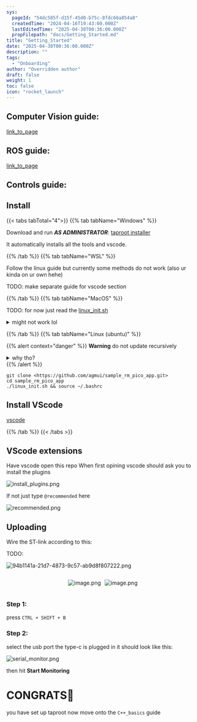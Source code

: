 ```yaml
---
sys:
  pageId: "54dc585f-d15f-45d0-b75c-8fdc66a854a8"
  createdTime: "2024-04-16T19:43:00.000Z"
  lastEditedTime: "2025-04-30T00:36:00.000Z"
  propFilepath: "docs/Getting_Started.md"
title: "Getting_Started"
date: "2025-04-30T00:36:00.000Z"
description: ""
tags:
  - "Onboarding"
author: "Overridden author"
draft: false
weight: 1
toc: false
icon: "rocket_launch"
---
```


## Computer Vision guide:

[link_to_page](86d45bc0-388b-4d26-8848-44f255f73d0e)

## ROS guide:

[link_to_page](3c76c1de-ec8f-46d6-8b0a-294005edc2d5)

## Controls guide:

## Install

{{< tabs tabTotal="4">}}
{{% tab tabName="Windows" %}}

Download and run _**AS ADMINISTRATOR**_: [taproot installer](https://github.com/Thornbots/TeachingFreshies/releases/tag/1.0)

It automatically installs all the tools and vscode.

{{% /tab %}}
{{% tab tabName="WSL" %}}

Follow the linux guide but currently some methods do not work (also ur kinda on ur own hehe)

TODO: make separate guide for vscode section

{{% /tab %}}
{{% tab tabName="MacOS" %}}

TODO: for now just read the [linux_init.sh](https://github.com/agmui/sample_rm_pico_app/blob/main/linux_init.sh)

<details>
<summary>might not work lol</summary>

`brew install libusb pkg-config`

Next install: [vscode](https://code.visualstudio.com/Download)

</details>

{{% /tab %}}
{{% tab tabName="Linux (ubuntu)" %}}

{{% alert context="danger" %}}
**Warning** do not update recursively
<details>
<summary>why tho?</summary>
There are some submodules that may go on for a while (like tinyusb) and I highly
recommend you don't need to get them.
If you want to see what submodules I update just look in `linux_init.sh`
</details>
{{% /alert %}}

```shell
git clone <https://github.com/agmui/sample_rm_pico_app.git>
cd sample_rm_pico_app
./linux_init.sh && source ~/.bashrc
```

## Install VScode

[vscode](https://code.visualstudio.com/Download)

{{% /tab %}}
{{< /tabs >}}

## VScode extensions

Have vscode open this repo
When first opining vscode should ask you to install the plugins

![install_plugins.png](https://prod-files-secure.s3.us-west-2.amazonaws.com/d518164a-d88e-44d1-a4ee-3adb3bd8bce0/89bd30f0-1825-4e77-867b-0a41ce370880/install_plugins.png?X-Amz-Algorithm=AWS4-HMAC-SHA256&X-Amz-Content-Sha256=UNSIGNED-PAYLOAD&X-Amz-Credential=ASIAZI2LB466TSR4SBOR%2F20250526%2Fus-west-2%2Fs3%2Faws4_request&X-Amz-Date=20250526T170104Z&X-Amz-Expires=3600&X-Amz-Security-Token=IQoJb3JpZ2luX2VjEIH%2F%2F%2F%2F%2F%2F%2F%2F%2F%2FwEaCXVzLXdlc3QtMiJGMEQCIG04Gvo%2F5XHrJrCO%2FO6WbfbSICmXsYyaX4Kjmf%2BS4nzBAiAHyXGVVo07yn2TtfL7FU2VFK6eiwjj%2B9ozRJFKa8IsCCr%2FAwhJEAAaDDYzNzQyMzE4MzgwNSIMl7jnyBa4hFxsUCDpKtwD6ACuMpB1zWVjTB0npC9PyDYXByJfjELf0avhVrTyFVr735ZkvkQUWd6advB%2BTu5kDN9vXpweabZlowtYWVecVD7ZJVI1RR2%2BN3yJdbNFLhrhK%2FFsL246XaQ9dtov6Wn%2BcdtYawo3l02b%2F6PDOJlNOabT7Ll%2FkCM60OcY97Z8qfV%2BLjpgXmqbu4sdQMApIBRoijn3lF9COKvZDU5wV5PCP4aiTOdC%2BPy2sWyE55F%2F8K1nueQk%2FdTu4H8nic4cDOpKRfeo7DckNMyB71uBgIfwEduF2zi5iNhqAWcc5330ZenmyQn2cTVgKQJp22SjU%2FBjbIaB9%2B1h19Ixe8o6LSyhUVI3fGOTTIzNhhT6N4CTzghNqaoDhdBtfPXAIyH6FCPkX047ScH9I9M67Q4aQqkkohmcASvTSC1x%2F8mL9Q4jH%2FbH7v%2BrXbLMPsLPk2cdInFadumSgbV1X%2Bk0u6FAoCrr9dnLBiYp2cG6mK9R%2FjqXsOdSEqykk%2BYohIKIfily6hsoi5AaNSlMJZmInEk7Op%2FgPAAQX%2FspadeW4FpuH7foXuZBt8c3jCfulig9omwVBuDTWSur0J64FBXw8rnsN8Gm64XC0jFr3RNLS9dGhhw0DePQjnTvlmj491I2WyEwu6vSwQY6pgFYdZ5zXd7nhYbPNB2sTsHUuLZWvnn%2FX2p7O%2F6z80tC0zYHqah5kIzfbSFoyMMxKre%2FtvitNqlr3NvLlPqv0sr0togoaGcGEea89LRvCwMkaL7%2B9%2BfjZ8MLSLj8FdW2vxB1lSgm8jvqPvbCGZS2uUCifi%2FKe5JE2T7IFswROQHHUh%2ByHD4gYzadnDV%2F0mgb8BVZyFeMHqn%2B2G8zwShe13YLr28AAxRp&X-Amz-Signature=9d56d33210a21e6357a330e37b6be8c55648d3a95ce5ba21ff52bb176fa7162c&X-Amz-SignedHeaders=host&x-id=GetObject)

If not just type `@recommended` here  

![recommended.png](https://prod-files-secure.s3.us-west-2.amazonaws.com/d518164a-d88e-44d1-a4ee-3adb3bd8bce0/61e661e9-5d85-4dfc-be0d-8d2097a5e793/recommended.png?X-Amz-Algorithm=AWS4-HMAC-SHA256&X-Amz-Content-Sha256=UNSIGNED-PAYLOAD&X-Amz-Credential=ASIAZI2LB466TSR4SBOR%2F20250526%2Fus-west-2%2Fs3%2Faws4_request&X-Amz-Date=20250526T170104Z&X-Amz-Expires=3600&X-Amz-Security-Token=IQoJb3JpZ2luX2VjEIH%2F%2F%2F%2F%2F%2F%2F%2F%2F%2FwEaCXVzLXdlc3QtMiJGMEQCIG04Gvo%2F5XHrJrCO%2FO6WbfbSICmXsYyaX4Kjmf%2BS4nzBAiAHyXGVVo07yn2TtfL7FU2VFK6eiwjj%2B9ozRJFKa8IsCCr%2FAwhJEAAaDDYzNzQyMzE4MzgwNSIMl7jnyBa4hFxsUCDpKtwD6ACuMpB1zWVjTB0npC9PyDYXByJfjELf0avhVrTyFVr735ZkvkQUWd6advB%2BTu5kDN9vXpweabZlowtYWVecVD7ZJVI1RR2%2BN3yJdbNFLhrhK%2FFsL246XaQ9dtov6Wn%2BcdtYawo3l02b%2F6PDOJlNOabT7Ll%2FkCM60OcY97Z8qfV%2BLjpgXmqbu4sdQMApIBRoijn3lF9COKvZDU5wV5PCP4aiTOdC%2BPy2sWyE55F%2F8K1nueQk%2FdTu4H8nic4cDOpKRfeo7DckNMyB71uBgIfwEduF2zi5iNhqAWcc5330ZenmyQn2cTVgKQJp22SjU%2FBjbIaB9%2B1h19Ixe8o6LSyhUVI3fGOTTIzNhhT6N4CTzghNqaoDhdBtfPXAIyH6FCPkX047ScH9I9M67Q4aQqkkohmcASvTSC1x%2F8mL9Q4jH%2FbH7v%2BrXbLMPsLPk2cdInFadumSgbV1X%2Bk0u6FAoCrr9dnLBiYp2cG6mK9R%2FjqXsOdSEqykk%2BYohIKIfily6hsoi5AaNSlMJZmInEk7Op%2FgPAAQX%2FspadeW4FpuH7foXuZBt8c3jCfulig9omwVBuDTWSur0J64FBXw8rnsN8Gm64XC0jFr3RNLS9dGhhw0DePQjnTvlmj491I2WyEwu6vSwQY6pgFYdZ5zXd7nhYbPNB2sTsHUuLZWvnn%2FX2p7O%2F6z80tC0zYHqah5kIzfbSFoyMMxKre%2FtvitNqlr3NvLlPqv0sr0togoaGcGEea89LRvCwMkaL7%2B9%2BfjZ8MLSLj8FdW2vxB1lSgm8jvqPvbCGZS2uUCifi%2FKe5JE2T7IFswROQHHUh%2ByHD4gYzadnDV%2F0mgb8BVZyFeMHqn%2B2G8zwShe13YLr28AAxRp&X-Amz-Signature=db4349d5f2d5c0b3f18a906df506cc25f65cf3297e5bd9755b82c3b0ef4a198a&X-Amz-SignedHeaders=host&x-id=GetObject)

## Uploading

Wire the ST-link according to this:

TODO:

![94b1141a-21d7-4873-9c57-ab9d8f807222.png](https://prod-files-secure.s3.us-west-2.amazonaws.com/d518164a-d88e-44d1-a4ee-3adb3bd8bce0/e5fad17d-ab82-4300-9f4c-505ab4b1202c/94b1141a-21d7-4873-9c57-ab9d8f807222.png?X-Amz-Algorithm=AWS4-HMAC-SHA256&X-Amz-Content-Sha256=UNSIGNED-PAYLOAD&X-Amz-Credential=ASIAZI2LB466TSR4SBOR%2F20250526%2Fus-west-2%2Fs3%2Faws4_request&X-Amz-Date=20250526T170104Z&X-Amz-Expires=3600&X-Amz-Security-Token=IQoJb3JpZ2luX2VjEIH%2F%2F%2F%2F%2F%2F%2F%2F%2F%2FwEaCXVzLXdlc3QtMiJGMEQCIG04Gvo%2F5XHrJrCO%2FO6WbfbSICmXsYyaX4Kjmf%2BS4nzBAiAHyXGVVo07yn2TtfL7FU2VFK6eiwjj%2B9ozRJFKa8IsCCr%2FAwhJEAAaDDYzNzQyMzE4MzgwNSIMl7jnyBa4hFxsUCDpKtwD6ACuMpB1zWVjTB0npC9PyDYXByJfjELf0avhVrTyFVr735ZkvkQUWd6advB%2BTu5kDN9vXpweabZlowtYWVecVD7ZJVI1RR2%2BN3yJdbNFLhrhK%2FFsL246XaQ9dtov6Wn%2BcdtYawo3l02b%2F6PDOJlNOabT7Ll%2FkCM60OcY97Z8qfV%2BLjpgXmqbu4sdQMApIBRoijn3lF9COKvZDU5wV5PCP4aiTOdC%2BPy2sWyE55F%2F8K1nueQk%2FdTu4H8nic4cDOpKRfeo7DckNMyB71uBgIfwEduF2zi5iNhqAWcc5330ZenmyQn2cTVgKQJp22SjU%2FBjbIaB9%2B1h19Ixe8o6LSyhUVI3fGOTTIzNhhT6N4CTzghNqaoDhdBtfPXAIyH6FCPkX047ScH9I9M67Q4aQqkkohmcASvTSC1x%2F8mL9Q4jH%2FbH7v%2BrXbLMPsLPk2cdInFadumSgbV1X%2Bk0u6FAoCrr9dnLBiYp2cG6mK9R%2FjqXsOdSEqykk%2BYohIKIfily6hsoi5AaNSlMJZmInEk7Op%2FgPAAQX%2FspadeW4FpuH7foXuZBt8c3jCfulig9omwVBuDTWSur0J64FBXw8rnsN8Gm64XC0jFr3RNLS9dGhhw0DePQjnTvlmj491I2WyEwu6vSwQY6pgFYdZ5zXd7nhYbPNB2sTsHUuLZWvnn%2FX2p7O%2F6z80tC0zYHqah5kIzfbSFoyMMxKre%2FtvitNqlr3NvLlPqv0sr0togoaGcGEea89LRvCwMkaL7%2B9%2BfjZ8MLSLj8FdW2vxB1lSgm8jvqPvbCGZS2uUCifi%2FKe5JE2T7IFswROQHHUh%2ByHD4gYzadnDV%2F0mgb8BVZyFeMHqn%2B2G8zwShe13YLr28AAxRp&X-Amz-Signature=8c569684e30c659c62c639196e0a373a33f1ae6651e618604a69ffab9a6b747a&X-Amz-SignedHeaders=host&x-id=GetObject)

<div style="display: flex;flex-direction: row; column-gap:10px; max-width: 630px;justify-content: center;">
<div>

![image.png](https://prod-files-secure.s3.us-west-2.amazonaws.com/d518164a-d88e-44d1-a4ee-3adb3bd8bce0/210ecb78-1116-4d7b-b9b7-2292f66fa2c2/image.png?X-Amz-Algorithm=AWS4-HMAC-SHA256&X-Amz-Content-Sha256=UNSIGNED-PAYLOAD&X-Amz-Credential=ASIAZI2LB466QW35W6LC%2F20250526%2Fus-west-2%2Fs3%2Faws4_request&X-Amz-Date=20250526T170109Z&X-Amz-Expires=3600&X-Amz-Security-Token=IQoJb3JpZ2luX2VjEIH%2F%2F%2F%2F%2F%2F%2F%2F%2F%2FwEaCXVzLXdlc3QtMiJHMEUCIQDGSyP%2BRWG7mRnaAiBRMsj9mpkbdfq79fnb%2BGnH11cv8QIgWB%2FyjIkXwQFxzDFx8CvrPJRwWrE02xVqV%2BxZ%2Fb%2BDtZ8q%2FwMIShAAGgw2Mzc0MjMxODM4MDUiDBFx%2BlasM2H65EbIXircAyVB4e6jdP0wKgAqOjt1GiWBXSIiwAPTxYRL1i0aqlvrbaCz8Q%2BpOmhvTi2DEoGhmHqOkBM46H1acO7VpoeCy%2Fyy6wQhg07sl8%2F%2BJ6XHAuguuLM08FadTuWtH9iDdOMdNivfLcfW4sUW9fauqedl9btdk9ZamOxPXGOg0WU7mFzYs5HIhyRGthX9LU7tS4xwhrCAOIep7Lmg%2FcecE55tLcsjNOYQzwO9QPZnHF43dBimTZjV2CiO1Flf0FKMXNJ6%2FPFfBNH5g9Wkz0f85CKg%2BZZMoezesH3O08iluH4OGeGHZyeriOnOrdCuW3Rc%2FR4iHAWNTCLVfgube6XoADaL%2BidXSUup2nlLbF9dAHx5ObuDsD%2BIKh0zd9X8QMJSWYU%2BkG9C1ZBJoJpuR09emZUJUOrfT3pgi2qZdnIdSWbEok61HpducFz5A747NoNg%2FS%2BW5q8UFlJFNYn%2BkSR%2Bf1EE6TnAdXTnseLgu3ygOFnU4UZ%2BuWOzY6bWPXBstfRjYTl5dnbs5ZI0mKnhhm%2BEBnQV4yeqj1iqSfn87V1rQf4iJqF%2BjkSVzcFYtwsHLFkBi7%2FNObXXz4oR6rMZ6eN1QNdje64n2EwZQlcE8S0znkX4AaWhvZ932XB%2F08ebXdplMM6r0sEGOqUBDBBMG77BxSn7T25USvxSzwZRmPu%2FI15qhYJ%2FGZm8TWLHtNmRfCjai7GdVa0xwKnOIKyHhu0n3XqLYOjzCk5vxP9787tYLwM04xdKsQFGfU7IHR0WxXhuuIAqCN5qNVXs7rSzcf1l0C5mblrXIwt%2BouwUiMJSmzf%2BSxGQAFYZoZRnWHRVTBB4FrFb85nZiOllYyjINHg96j7OenUrdgdWbabPzB%2Bc&X-Amz-Signature=7b87a20276da11798b9bae484b6177d86b5b9d8ade6bf11ac6b8b9037f80b53a&X-Amz-SignedHeaders=host&x-id=GetObject)

</div>
<div>

![image.png](https://prod-files-secure.s3.us-west-2.amazonaws.com/d518164a-d88e-44d1-a4ee-3adb3bd8bce0/33a0fd0f-8ca6-4a86-8e09-26e95ded1fff/image.png?X-Amz-Algorithm=AWS4-HMAC-SHA256&X-Amz-Content-Sha256=UNSIGNED-PAYLOAD&X-Amz-Credential=ASIAZI2LB4663XPHP6L7%2F20250526%2Fus-west-2%2Fs3%2Faws4_request&X-Amz-Date=20250526T170110Z&X-Amz-Expires=3600&X-Amz-Security-Token=IQoJb3JpZ2luX2VjEIH%2F%2F%2F%2F%2F%2F%2F%2F%2F%2FwEaCXVzLXdlc3QtMiJHMEUCIQDSwD4H8doh%2BIuJ5GU960uyfbK7brGKm%2F%2FvYj5%2BcPJ%2F2wIgT6TD%2BJXwyFoCMsw60kKxYtNQJO2SaJxbQfzxMK7HPhUq%2FwMISRAAGgw2Mzc0MjMxODM4MDUiDIoF1k5hxLQAY4keeSrcAyOQfnPf7%2FRke1yfM40Z8YF25gGSnAPEvOHKxuDae8yY0zGHopj%2FfJdhIc4fOpTEh%2BrIG3GVuiN3jbHk4LX2Gq%2BviZSYxWNY1%2FNL1VnLgyw2mJKaVrUJW9zIjRpyq4C4QmzBirUZmXkxbsBGKUJ21RyVOaobBbSgILoSg1FWK3SgpA88jFU77IXKuMaHA9cZv2MKN8%2FXK3Zh61my2QUd1ZUjoIFCokEVHVbjRaud26HFpuC%2FQcyjKxh1Q36oeliU6IFOzZqVbn9hnbclPSDMA4lUeEorp%2BBQhz85iCfkXgwRzYYQGXZsuBdndhxNgEAcbSRGC1QcgpRY2DhN1PxcYV3xqH%2FgJfgMtoU9LYQLPi7NgkFnXnYdmeQUfTFdWbnILqs%2BpfGMlM3u5R31ryEj8fUVobcYGK8P1hU%2FRJdTCNoV5FY8x6Od57oNKqcqdy5Ek3vZpnM4HUxBuiaqC1nY9amCJo8HT8%2BOL3fF3eay%2FLa3uFNxlBm6HX1G6h%2Fb1QjcIWA1F1Zt44bOM6oBLBjaPVe0HZabuLGi1YhQwtK%2FC1ctLKL0k4T6D1rUcOv8SWXHtorEEe2HbRVkxsrVyGVuTwf6%2F5z76BhpJ5ta%2BQHFSvwBVNTQCE2xjWtS9l0iMO%2Bq0sEGOqUBjlBVkotg38Qf8MxPqKdLn%2FUlbrLq%2FmbKgsUfPdhom7e0mkAYXB%2BlEYxFh033yRUW1ao4zl780lxOG6tdFaiRr5SY6CC%2FxAue01JOiMdKAmL985WsF02tQ8LlqC9cvFy%2B05GDm8MMzblei2Ex06pSKcYN5tOylW9b3V63RsIYQrWLbGNbrw%2FGMjcjHJ7y04znjTBjzCz7LehdSn5gjWKqmpWL34hL&X-Amz-Signature=b2b1fdf4e3547d8ecff30061a0a1a1769b8267545e73c3b4b9519258770345c5&X-Amz-SignedHeaders=host&x-id=GetObject)

</div>
</div>

### Step 1:

press `CTRL + SHIFT + B`

### Step 2:

select the usb port the type-c is plugged in it should look like this:

![serial_monitor.png](https://prod-files-secure.s3.us-west-2.amazonaws.com/d518164a-d88e-44d1-a4ee-3adb3bd8bce0/f03f4774-05d4-4393-b6a0-d5efb6d315ab/serial_monitor.png?X-Amz-Algorithm=AWS4-HMAC-SHA256&X-Amz-Content-Sha256=UNSIGNED-PAYLOAD&X-Amz-Credential=ASIAZI2LB466TSR4SBOR%2F20250526%2Fus-west-2%2Fs3%2Faws4_request&X-Amz-Date=20250526T170104Z&X-Amz-Expires=3600&X-Amz-Security-Token=IQoJb3JpZ2luX2VjEIH%2F%2F%2F%2F%2F%2F%2F%2F%2F%2FwEaCXVzLXdlc3QtMiJGMEQCIG04Gvo%2F5XHrJrCO%2FO6WbfbSICmXsYyaX4Kjmf%2BS4nzBAiAHyXGVVo07yn2TtfL7FU2VFK6eiwjj%2B9ozRJFKa8IsCCr%2FAwhJEAAaDDYzNzQyMzE4MzgwNSIMl7jnyBa4hFxsUCDpKtwD6ACuMpB1zWVjTB0npC9PyDYXByJfjELf0avhVrTyFVr735ZkvkQUWd6advB%2BTu5kDN9vXpweabZlowtYWVecVD7ZJVI1RR2%2BN3yJdbNFLhrhK%2FFsL246XaQ9dtov6Wn%2BcdtYawo3l02b%2F6PDOJlNOabT7Ll%2FkCM60OcY97Z8qfV%2BLjpgXmqbu4sdQMApIBRoijn3lF9COKvZDU5wV5PCP4aiTOdC%2BPy2sWyE55F%2F8K1nueQk%2FdTu4H8nic4cDOpKRfeo7DckNMyB71uBgIfwEduF2zi5iNhqAWcc5330ZenmyQn2cTVgKQJp22SjU%2FBjbIaB9%2B1h19Ixe8o6LSyhUVI3fGOTTIzNhhT6N4CTzghNqaoDhdBtfPXAIyH6FCPkX047ScH9I9M67Q4aQqkkohmcASvTSC1x%2F8mL9Q4jH%2FbH7v%2BrXbLMPsLPk2cdInFadumSgbV1X%2Bk0u6FAoCrr9dnLBiYp2cG6mK9R%2FjqXsOdSEqykk%2BYohIKIfily6hsoi5AaNSlMJZmInEk7Op%2FgPAAQX%2FspadeW4FpuH7foXuZBt8c3jCfulig9omwVBuDTWSur0J64FBXw8rnsN8Gm64XC0jFr3RNLS9dGhhw0DePQjnTvlmj491I2WyEwu6vSwQY6pgFYdZ5zXd7nhYbPNB2sTsHUuLZWvnn%2FX2p7O%2F6z80tC0zYHqah5kIzfbSFoyMMxKre%2FtvitNqlr3NvLlPqv0sr0togoaGcGEea89LRvCwMkaL7%2B9%2BfjZ8MLSLj8FdW2vxB1lSgm8jvqPvbCGZS2uUCifi%2FKe5JE2T7IFswROQHHUh%2ByHD4gYzadnDV%2F0mgb8BVZyFeMHqn%2B2G8zwShe13YLr28AAxRp&X-Amz-Signature=e6aabf0c217b862d99e83b90a778dab5b5041eec68fb279dcce1110fe121aec2&X-Amz-SignedHeaders=host&x-id=GetObject)

then hit **Start Monitoring**

# CONGRATS🎉

you have set up taproot now move onto the `C++_basics` guide
